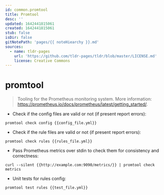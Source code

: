 ```yaml
---
id: common.promtool
title: Promtool
desc: ''
updated: 1642441815061
created: 1642441815061
stub: false
isDir: false
gitNotePath: 'pages/{{ noteHiearchy }}.md'
sources:
  - name: tldr-pages
    url: 'https://github.com/tldr-pages/tldr/blob/master/LICENSE.md'
    license: Creative Commons
---
```

# promtool

> Tooling for the Prometheus monitoring system.
> More information: <https://prometheus.io/docs/prometheus/latest/getting_started/>.

- Check if the config files are valid or not (if present report errors):

`promtool check config {{config_file.yml}}`

- Check if the rule files are valid or not (if present report errors):

`promtool check rules {{rules_file.yml}}`

- Pass Prometheus metrics over stdin to check them for consistency and correctness:

`curl --silent {{http://example.com:9090/metrics/}} | promtool check metrics`

- Unit tests for rules config:

`promtool test rules {{test_file.yml}}`

